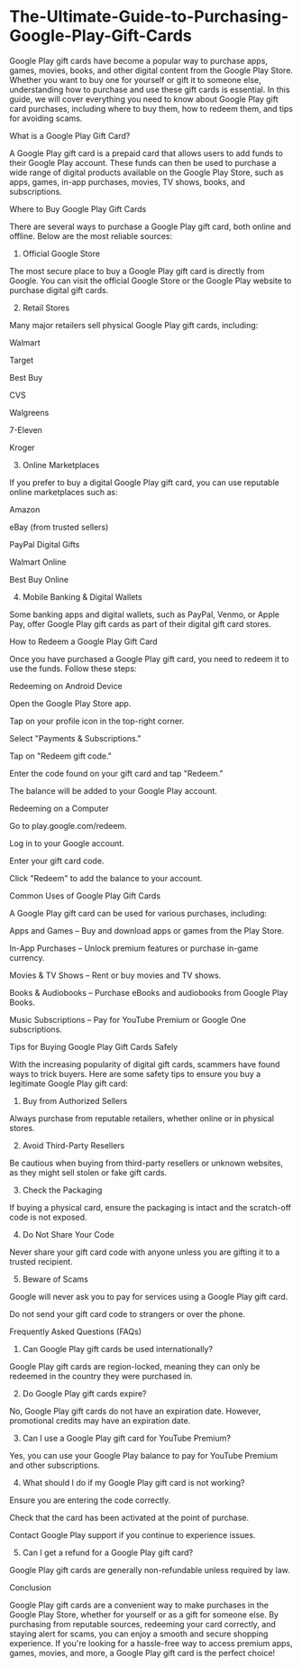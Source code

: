 # The-Ultimate-Guide-to-Purchasing-Google-Play-Gift-Cards

Google Play gift cards have become a popular way to purchase apps, games, movies, books, and other digital content from the Google Play Store. Whether you want to buy one for yourself or gift it to someone else, understanding how to purchase and use these gift cards is essential. In this guide, we will cover everything you need to know about Google Play gift card purchases, including where to buy them, how to redeem them, and tips for avoiding scams.

What is a Google Play Gift Card?

A Google Play gift card is a prepaid card that allows users to add funds to their Google Play account. These funds can then be used to purchase a wide range of digital products available on the Google Play Store, such as apps, games, in-app purchases, movies, TV shows, books, and subscriptions.

Where to Buy Google Play Gift Cards

There are several ways to purchase a Google Play gift card, both online and offline. Below are the most reliable sources:

1. Official Google Store

The most secure place to buy a Google Play gift card is directly from Google. You can visit the official Google Store or the Google Play website to purchase digital gift cards.

2. Retail Stores

Many major retailers sell physical Google Play gift cards, including:

Walmart

Target

Best Buy

CVS

Walgreens

7-Eleven

Kroger

3. Online Marketplaces

If you prefer to buy a digital Google Play gift card, you can use reputable online marketplaces such as:

Amazon

eBay (from trusted sellers)

PayPal Digital Gifts

Walmart Online

Best Buy Online

4. Mobile Banking & Digital Wallets

Some banking apps and digital wallets, such as PayPal, Venmo, or Apple Pay, offer Google Play gift cards as part of their digital gift card stores.

How to Redeem a Google Play Gift Card

Once you have purchased a Google Play gift card, you need to redeem it to use the funds. Follow these steps:

Redeeming on Android Device

Open the Google Play Store app.

Tap on your profile icon in the top-right corner.

Select "Payments & Subscriptions."

Tap on "Redeem gift code."

Enter the code found on your gift card and tap "Redeem."

The balance will be added to your Google Play account.

Redeeming on a Computer

Go to play.google.com/redeem.

Log in to your Google account.

Enter your gift card code.

Click "Redeem" to add the balance to your account.

Common Uses of Google Play Gift Cards

A Google Play gift card can be used for various purchases, including:

Apps and Games – Buy and download apps or games from the Play Store.

In-App Purchases – Unlock premium features or purchase in-game currency.

Movies & TV Shows – Rent or buy movies and TV shows.

Books & Audiobooks – Purchase eBooks and audiobooks from Google Play Books.

Music Subscriptions – Pay for YouTube Premium or Google One subscriptions.

Tips for Buying Google Play Gift Cards Safely

With the increasing popularity of digital gift cards, scammers have found ways to trick buyers. Here are some safety tips to ensure you buy a legitimate Google Play gift card:

1. Buy from Authorized Sellers

Always purchase from reputable retailers, whether online or in physical stores.

2. Avoid Third-Party Resellers

Be cautious when buying from third-party resellers or unknown websites, as they might sell stolen or fake gift cards.

3. Check the Packaging

If buying a physical card, ensure the packaging is intact and the scratch-off code is not exposed.

4. Do Not Share Your Code

Never share your gift card code with anyone unless you are gifting it to a trusted recipient.

5. Beware of Scams

Google will never ask you to pay for services using a Google Play gift card.

Do not send your gift card code to strangers or over the phone.

Frequently Asked Questions (FAQs)

1. Can Google Play gift cards be used internationally?

Google Play gift cards are region-locked, meaning they can only be redeemed in the country they were purchased in.

2. Do Google Play gift cards expire?

No, Google Play gift cards do not have an expiration date. However, promotional credits may have an expiration date.

3. Can I use a Google Play gift card for YouTube Premium?

Yes, you can use your Google Play balance to pay for YouTube Premium and other subscriptions.

4. What should I do if my Google Play gift card is not working?

Ensure you are entering the code correctly.

Check that the card has been activated at the point of purchase.

Contact Google Play support if you continue to experience issues.

5. Can I get a refund for a Google Play gift card?

Google Play gift cards are generally non-refundable unless required by law.

Conclusion

Google Play gift cards are a convenient way to make purchases in the Google Play Store, whether for yourself or as a gift for someone else. By purchasing from reputable sources, redeeming your card correctly, and staying alert for scams, you can enjoy a smooth and secure shopping experience. If you're looking for a hassle-free way to access premium apps, games, movies, and more, a Google Play gift card is the perfect choice!

